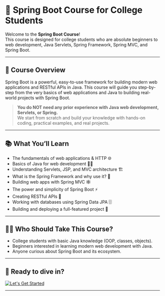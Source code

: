 # 🍃 Spring Boot Course for College Students 

Welcome to the **Spring Boot Course**!  
This course is designed for college students who are absolute beginners to web development, Java Servlets, Spring Framework, Spring MVC, and Spring Boot.

---

## 🎯 Course Overview

Spring Boot is a powerful, easy-to-use framework for building modern web applications and RESTful APIs in Java. This course will guide you step-by-step from the very basics of web applications and Java to building real-world projects with Spring Boot.

> **You do NOT need any prior experience with Java web development, Servlets, or Spring.**  
> We start from scratch and build your knowledge with hands-on coding, practical examples, and real projects.

---

## 📚 What You’ll Learn

- The fundamentals of web applications & HTTP 🌐
- Basics of Java for web development 🧑‍💻
- Understanding Servlets, JSP, and MVC architecture 🏗️
- What is the Spring Framework and why use it? 🌻
- Building web apps with Spring MVC 🕸️
- The power and simplicity of Spring Boot ⚡
- Creating RESTful APIs 🔗
- Working with databases using Spring Data JPA 🗄️
- Building and deploying a full-featured project 🚢

---

## 🧑‍🎓 Who Should Take This Course?

- College students with basic Java knowledge (OOP, classes, objects).
- Beginners interested in learning modern web development with Java.
- Anyone curious about Spring Boot and its ecosystem.

---

## 🚀 Ready to dive in?
[![Let's Get Started](https://img.shields.io/badge/-Let's%20Get%20Started-blue?style=for-the-badge)](./course-docs/SPRING_BOOT_INTRO.md)

---